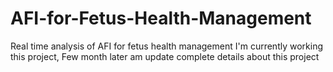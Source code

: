 # AFI-for-Fetus-Health-Management
Real time analysis of AFI for fetus health management
I'm currently working this project, Few month later am update complete details about this project
